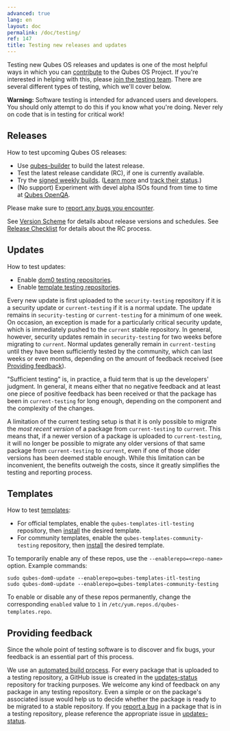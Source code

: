 ```yaml
---
advanced: true
lang: en
layout: doc
permalink: /doc/testing/
ref: 147
title: Testing new releases and updates
---
```


Testing new Qubes OS releases and updates is one of the most helpful ways in
which you can [contribute](/doc/contributing/) to the Qubes OS Project. If
you're interested in helping with this, please [join the testing
team](https://forum.qubes-os.org/t/joining-the-testing-team/5190). There are
several different types of testing, which we'll cover below.

**Warning:** Software testing is intended for advanced users and developers.
You should only attempt to do this if you know what you're doing. Never rely on
code that is in testing for critical work!

## Releases

How to test upcoming Qubes OS releases:

* Use [qubes-builder](/doc/qubes-builder/) to build the latest release.
* Test the latest release candidate (RC), if one is currently available.
* Try the [signed weekly builds](https://qubes.notset.fr/iso/). ([Learn
  more](https://forum.qubes-os.org/t/16929) and [track their
  status](https://github.com/fepitre/updates-status-iso/issues).)
* (No support) Experiment with devel alpha ISOs found from time to time at
  [Qubes OpenQA](https://openqa.qubes-os.org/).

Please make sure to [report any bugs you encounter](/doc/issue-tracking/).

See [Version Scheme](/doc/version-scheme/) for details about release versions
and schedules. See [Release Checklist](/doc/releases/todo/) for details about
the RC process.

## Updates

How to test updates:

* Enable [dom0 testing
  repositories](/doc/how-to-install-software-in-dom0/#testing-repositories).
* Enable [template testing
  repositories](/doc/how-to-install-software/#testing-repositories).

Every new update is first uploaded to the `security-testing` repository if it
is a security update or `current-testing` if it is a normal update. The update
remains in `security-testing` or `current-testing` for a minimum of one week.
On occasion, an exception is made for a particularly critical security update,
which is immediately pushed to the `current` stable repository. In general,
however, security updates remain in `security-testing` for two weeks before
migrating to `current`. Normal updates generally remain in `current-testing`
until they have been sufficiently tested by the community, which can last weeks
or even months, depending on the amount of feedback received (see [Providing
feedback](#providing-feedback)).

"Sufficient testing" is, in practice, a fluid term that is up the developers'
judgment. In general, it means either that no negative feedback and at least
one piece of positive feedback has been received or that the package has been
in `current-testing` for long enough, depending on the component and the
complexity of the changes.

A limitation of the current testing setup is that it is only possible to
migrate the *most recent version* of a package from `current-testing` to
`current`. This means that, if a newer version of a package is uploaded to
`current-testing`, it will no longer be possible to migrate any older versions
of that same package from `current-testing` to `current`, even if one of those
older versions has been deemed stable enough. While this limitation can be
inconvenient, the benefits outweigh the costs, since it greatly simplifies the
testing and reporting process.

## Templates

How to test [templates](/doc/templates/):

* For official templates, enable the `qubes-templates-itl-testing` repository,
  then [install](/doc/templates/#installing) the desired template.
* For community templates, enable the `qubes-templates-community-testing`
  repository, then [install](/doc/templates/#installing) the desired template.

To temporarily enable any of these repos, use the `--enablerepo=<repo-name>`
option. Example commands:

```
sudo qubes-dom0-update --enablerepo=qubes-templates-itl-testing
sudo qubes-dom0-update --enablerepo=qubes-templates-community-testing
```

To enable or disable any of these repos permanently, change the corresponding
`enabled` value to `1` in `/etc/yum.repos.d/qubes-templates.repo`.

## Providing feedback

Since the whole point of testing software is to discover and fix bugs, your
feedback is an essential part of this process.

We use an [automated build
process](https://github.com/QubesOS/qubes-infrastructure/blob/master/README.md).
For every package that is uploaded to a testing repository, a GitHub issue is
created in the
[updates-status](https://github.com/QubesOS/updates-status/issues) repository
for tracking purposes. We welcome any kind of feedback on any package in any
testing repository. Even a simple <span class="fa fa-thumbs-up" title="Thumbs
Up"></span> or <span class="fa fa-thumbs-down" title="Thumbs Down"></span> on
the package's associated issue would help us to decide whether the package is
ready to be migrated to a stable repository. If you [report a
bug](/doc/issue-tracking/) in a package that is in a testing repository, please
reference the appropriate issue in
[updates-status](https://github.com/QubesOS/updates-status/issues).
